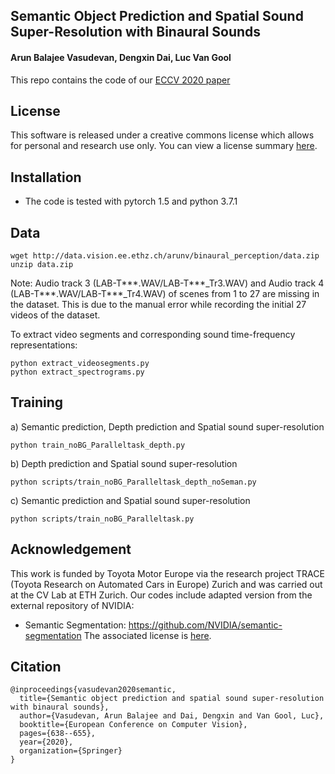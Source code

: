 ## Semantic Object Prediction and Spatial Sound Super-Resolution with Binaural Sounds
#### Arun Balajee Vasudevan, Dengxin Dai, Luc Van Gool

This repo contains the code of our [ECCV 2020 paper](https://arxiv.org/pdf/2003.04210.pdf)

## License

This software is released under a creative commons license which allows for personal and research use only. You can view a license summary [here](http://creativecommons.org/licenses/by-nc/4.0/).

## Installation 

* The code is tested with pytorch 1.5 and python 3.7.1

## Data

```
wget http://data.vision.ee.ethz.ch/arunv/binaural_perception/data.zip
unzip data.zip 
```
Note: Audio track 3 (LAB-T***.WAV/LAB-T***_Tr3.WAV) and Audio track 4 (LAB-T***.WAV/LAB-T***_Tr4.WAV) of scenes from 1 to 27 are missing in the dataset. This is due to the manual error while recording the initial 27 videos of the dataset.

To extract video segments and corresponding sound time-frequency representations:
```
python extract_videosegments.py
python extract_spectrograms.py
```


## Training

a) Semantic prediction, Depth prediction and Spatial sound super-resolution
```
python train_noBG_Paralleltask_depth.py
```

b) Depth prediction and Spatial sound super-resolution
```
python scripts/train_noBG_Paralleltask_depth_noSeman.py
```

c) Semantic prediction and Spatial sound super-resolution
```
python scripts/train_noBG_Paralleltask.py
```


## Acknowledgement
This work is funded by Toyota Motor Europe via the research project TRACE (Toyota Research on Automated Cars in Europe) Zurich and was carried out at the CV Lab at ETH Zurich.
Our codes include adapted version from the external repository of NVIDIA:

- Semantic Segmentation: <https://github.com/NVIDIA/semantic-segmentation> The associated license is [here](https://github.com/NVIDIA/semantic-segmentation/blob/main/LICENSE).


## Citation

```
@inproceedings{vasudevan2020semantic,
  title={Semantic object prediction and spatial sound super-resolution with binaural sounds},
  author={Vasudevan, Arun Balajee and Dai, Dengxin and Van Gool, Luc},
  booktitle={European Conference on Computer Vision},
  pages={638--655},
  year={2020},
  organization={Springer}
}
```
